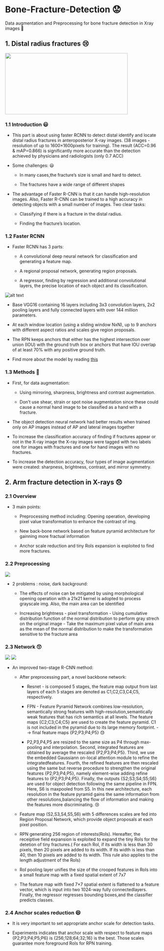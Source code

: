 # Bone-Fracture-Detection 😟
Data augmentation and Preprocessing for bone fracture detection in Xray images :raising_hand:

## 1. Distal radius fractures 😢

<img src="https://www.gchandtherapy.com/wp-content/uploads/2017/04/fractureddistalradius.png" width="400" height="200">

### 1.1 Introduction :smiley:

- This part is about using faster RCNN to detect distal identify and locate distal radius fractures in anteroposterior X-ray images.  (38 images - resolution of up to 1600×1600pixels for training). The result (ACC=0.96 & mAP=0.866) is significantly more accurate than the detection achieved by physicians and radiologists (only 0.7 ACC)

- Some challenges: :smiley:

  - In many cases,the fracture’s size is small and hard to detect.

  - The fractures have a wide range of different shapes

- The advantage of Faster R-CNN is that it can handle high-resolution images. Also, Faster R-CNN can be trained to a high accuracy in detecting objects with a small number of images. Two clear tasks:

  - Classifying if there is a fracture in the distal radius. 
  
  - Finding the fracture’s location. 

### 1.2 Faster RCNN 

- Faster RCNN has 3 parts:

  -  A convolutional deep neural network for classification and generating a feature map. 

  -  A regional proposal network, generating region proposals.

  -  A regressor, finding by regression and additional convolutional layers, the precise location of each object and its classification.

![alt text](https://www.researchgate.net/profile/Zhipeng-Deng-2/publication/324903264/figure/fig2/AS:640145124499471@1529633899620/The-architecture-of-Faster-R-CNN.png)

- Base VGG16 containing 16 layers including 3x3 convolution layers, 2x2 pooling layers and fully connected layers with over 144 million parameters.

- At each window location (using a sliding window NxN), up to 9 anchors with different aspect ratios and scales give region proposals. 

- The RPN keeps anchors that either has the highest intersection over union (IOU) with the ground truth box or anchors that have IOU overlap of at least 70% with any positive ground truth.

- Find more about the model by reading [this](https://arxiv.org/pdf/1506.01497.pdf)

### 1.3 Methods 🙂

- First, for data augmentation: 

  - Using mirroring, sharpness, brightness and contrast augmentation.

  - Don't use  shear, strain or spot noise augmentation since these could cause a normal hand image to be classified as a hand with a fracture.

- The object detection neural network had better results when trained only on AP images instead of AP and lateral images together

- To increase the classification accuracy of finding if fractures appear or
not in the X-ray image the X-ray images were tagged with two labels one
for images with fractures and one for hand images with no fractures.

- To increase the detection accuracy, four types of image augmentation
were created: sharpness, brightness, contrast, and mirror symmetry.


## 2. Arm fracture detection in X-rays 😞

### 2.1 Overview

- 3 main points:

  - Preprocessing method including: Opening operation, developing pixel value transformation to enhance the contrast of img.

  - New back-bone network based on feature pyramid architecture for gainning more fractual information
 
  - Anchor scale reduction and tiny RoIs expansion is exploited to find more fractures.

### 2.2 Preprocessing 

<img src="https://github.com/manhph2211/Bone-Fracture-Detection/blob/main/imgrm/preprocessing.png">

- 2 problems : noise, dark background:

  - The effects of noise can be mitigated by using morphological opening operation with a 21x21 kernel is adopted to process grayscale img. Also, the main area can be identified

  - Increasing brightness - pixel transformation - Using cumulative distribution function of the normal distribution to perform gray strech on the original image - Take the maximum pixel value of main area as the mean of the normal distribution to make the transformation sensitive to the fracture area

### 2.3 Network 😙

![](https://github.com/manhph2211/Bone-Fracture-Detection/blob/main/imgrm/img.png)  ![](https://github.com/manhph2211/Bone-Fracture-Detection/blob/main/imgrm/process.png )

- An improved two-stage R-CNN method: 

  - After preprocessing part, a novel backbone network: 
  
    - Resnet - is composed 5 stages, the feature map output from last layers of each 5 stages are denoted as C1,C2,C3,C4,C5, respectively. 
    
    - FPN - Feature Pyramid Network combines low-resolution, semantically strong features with high-resolution,semantically weak features that has rich semantics at all levels. The feature maps {C2;C3;C4;C5} are used to create the feature pyramid. C1 is not included in the pyramid due to its large memory footprint.  --> final feature maps {P2;P3;P4;P5} 😓
    
    - P2,P3,P4,P5 are resized to the same size as P4 through max-pooling and interpolation. Second, integrated features are obtained by average the rescaled {P2;P3;P4;P5}. Third, we use the embedded Gaussiann on-local attention module to refine the integratedfeatures. Fourth, the refined features are then rescaled using the same but reverse procedure to strengthen the original features {P2;P3;P4;P5}, namely element-wise adding refine features to {P2;P3;P4;P5}. Finally, the outputs {S2;S3;S4;S5;S6} are used for object detection following the same pipeline in FPN. Here, S6 is maxpooled from S5. In this new architecture, each resolution in the feature pyramid gains the same information from other resolutions,balancing the flow of information and making the features more discriminating. 😢
    
  - Feature map (S2,S3,S4,S5,S6) with 5 differences scales are fed into Region Proposal Network, which provide object proposals at each pixel position.

  - RPN generating 256 region of interests(RoIs). Hereafter, the receiptive field expansion is exploited to expand the tiny RoIs for the detetion of tiny fractures.( For each RoI, if its width is less than 30 pixels, then 20 pixels are added to its width. If its width is less than 40, then 10 pixels are added to its width. This rule also applies to the length adjustment of the RoIs)

  - RoI pooling layer unifies the size of the crooped features in RoIs into a small feature map with a fixed spatial extent of 7x7

  - The feature map with fixed 7×7 spatial extent is flattened to a feature vector, which is input into two 1024-way fully connectedlayers. Finally, the regressor regresses bounding boxes,and the classifier predicts classes.

### 2.4 Anchor scales reduction :smile:

- It is very important to set appropriate anchor scale for detection tasks. 

- Experiments indicates that anchor scale with respect to feature maps {P2;P3;P4;P5;P6} is {256;128;64;32;16} is the best. Those scales guarantee more foreground RoIs for RPN training.
